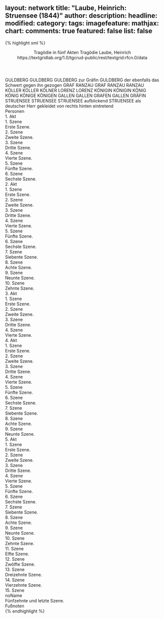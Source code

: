layout: network
title: "Laube, Heinrich: Struensee (1844)"
author:
description:
headline:
modified:
category:
tags:
imagefeature:
mathjax:
chart:
comments: true
featured: false
list: false
---
{% highlight xml %}
<?xml-model href="https://raw.githubusercontent.com/DLiNa/project/master/rules/lina.rnc"?><?xml-model href="https://raw.githubusercontent.com/DLiNa/project/master/rules/lina.sch"?>
<play xmlns="http://lina.digital">
  <header>
    <title>Struensee</title>
    <subtitle>Tragödie in fünf Akten</subtitle>
    <genretitle>Tragödie</genretitle>
    <author>Laube, Heinrich</author>
    <date type="print" when="1846"/>
    <date type="premiere" when="1844"/>
    <date type="written"/>
    <source>https://textgridlab.org/1.0/tgcrud-public/rest/textgrid:rfcn.0/data</source>
  </header>
  <personae>
    <character>
      <name>GULDBERG</name>
      <alias xml:id="guldberg">
        <name>GULDBERG</name>
      </alias>
      <alias xml:id="guldberg_zur_gräfin">
        <name>GULDBERG zur Gräfin</name>
      </alias>
      <alias xml:id="guldberg_der_ebenfalls_das_schwert_gegen_ihn_gezogen">
        <name>GULDBERG der ebenfalls das Schwert gegen ihn gezogen</name>
      </alias>
    </character>
    <character>
      <name>GRAF RANZAU</name>
      <alias xml:id="graf_ranzau">
        <name>GRAF RANZAU</name>
      </alias>
      <alias xml:id="ranzau">
        <name>RANZAU</name>
      </alias>
    </character>
    <character>
      <name>KÖLLER</name>
      <alias xml:id="köller">
        <name>KÖLLER</name>
      </alias>
      <alias xml:id="kölner">
        <name>KÖLNER</name>
      </alias>
    </character>
    <character>
      <name>LORENZ</name>
      <alias xml:id="lorenz">
        <name>LORENZ</name>
      </alias>
    </character>
    <character>
      <name>KÖNIGIN</name>
      <alias xml:id="königin">
        <name>KÖNIGIN</name>
      </alias>
    </character>
    <character>
      <name>KÖNIG</name>
      <alias xml:id="könig">
        <name>KÖNIG</name>
      </alias>
      <alias xml:id="könige">
        <name>KÖNIGE</name>
      </alias>
      <alias xml:id="königen">
        <name>KÖNIGEN</name>
      </alias>
    </character>
    <character>
      <name>GALLEN</name>
      <alias xml:id="gallen">
        <name>GALLEN</name>
      </alias>
      <alias xml:id="grafen_gallen">
        <name>GRAFEN GALLEN</name>
      </alias>
      <alias xml:id="gräfin">
        <name>GRÄFIN</name>
      </alias>
    </character>
    <character>
      <name>STRUENSEE</name>
      <alias xml:id="struensee">
        <name>STRUENSEE</name>
      </alias>
      <alias xml:id="struensee_aufblickend">
        <name>STRUENSEE aufblickend</name>
      </alias>
      <alias xml:id="struensee_als_deutscher_herr_gekleidet_von_rechts_hinten_eintretend">
        <name>STRUENSEE als deutscher Herr gekleidet von rechts hinten eintretend</name>
      </alias>
    </character>
  </personae>
  <text>
    <div>
      <head>Personen</head>
    </div>
    <div>
      <head>1. Akt</head>
      <div>
        <head>1. Szene</head>
        <div>
          <head>Erste Szene.</head>
          <sp who="#guldberg">
            <amount n="13" unit="speech_acts"/>
            <amount n="355" unit="words"/>
            <amount n="4" unit="lines"/>
            <amount n="2163" unit="chars"/>
          </sp>
          <sp who="#graf_ranzau">
            <amount n="1" unit="speech_acts"/>
          </sp>
          <sp who="#ranzau">
            <amount n="11" unit="speech_acts"/>
            <amount n="88" unit="words"/>
            <amount n="9" unit="lines"/>
            <amount n="512" unit="chars"/>
          </sp>
        </div>
      </div>
      <div>
        <head>2. Szene</head>
        <div>
          <head>Zweite Szene.</head>
          <sp who="#ranzau">
            <amount n="11" unit="speech_acts"/>
            <amount n="220" unit="words"/>
            <amount n="7" unit="lines"/>
            <amount n="1279" unit="chars"/>
          </sp>
          <sp who="#köller">
            <amount n="10" unit="speech_acts"/>
            <amount n="195" unit="words"/>
            <amount n="2" unit="lines"/>
            <amount n="1217" unit="chars"/>
          </sp>
          <sp who="#guldberg">
            <amount n="3" unit="speech_acts"/>
            <amount n="196" unit="words"/>
            <amount n="1" unit="lines"/>
            <amount n="1135" unit="chars"/>
          </sp>
          <sp who="#lorenz">
            <amount n="1" unit="speech_acts"/>
            <amount n="7" unit="words"/>
            <amount n="1" unit="lines"/>
            <amount n="47" unit="chars"/>
          </sp>
        </div>
      </div>
      <div>
        <head>3. Szene</head>
        <div>
          <head>Dritte Szene.</head>
          <sp who="#königin">
            <amount n="9" unit="speech_acts"/>
            <amount n="255" unit="words"/>
            <amount n="6" unit="lines"/>
            <amount n="1419" unit="chars"/>
          </sp>
          <sp who="#guldberg">
            <amount n="2" unit="speech_acts"/>
            <amount n="47" unit="words"/>
            <amount n="1" unit="lines"/>
            <amount n="293" unit="chars"/>
          </sp>
          <sp who="#grafen_gallen">
            <amount n="1" unit="speech_acts"/>
            <amount n="4" unit="words"/>
            <amount n="1" unit="lines"/>
            <amount n="27" unit="chars"/>
          </sp>
          <sp who="#könig">
            <amount n="5" unit="speech_acts"/>
            <amount n="32" unit="words"/>
            <amount n="5" unit="lines"/>
            <amount n="175" unit="chars"/>
          </sp>
          <sp who="#gallen">
            <amount n="2" unit="speech_acts"/>
            <amount n="19" unit="words"/>
            <amount n="2" unit="lines"/>
            <amount n="103" unit="chars"/>
          </sp>
        </div>
      </div>
      <div>
        <head>4. Szene</head>
        <div>
          <head>Vierte Szene.</head>
          <sp who="#könig">
            <amount n="9" unit="speech_acts"/>
            <amount n="54" unit="words"/>
            <amount n="9" unit="lines"/>
            <amount n="514" unit="chars"/>
          </sp>
          <sp who="#königin">
            <amount n="14" unit="speech_acts"/>
            <amount n="502" unit="words"/>
            <amount n="9" unit="lines"/>
            <amount n="2983" unit="chars"/>
          </sp>
          <sp who="#struensee">
            <amount n="25" unit="speech_acts"/>
            <amount n="689" unit="words"/>
            <amount n="11" unit="lines"/>
            <amount n="3995" unit="chars"/>
          </sp>
          <sp who="#gallen">
            <amount n="7" unit="speech_acts"/>
            <amount n="104" unit="words"/>
            <amount n="5" unit="lines"/>
            <amount n="589" unit="chars"/>
          </sp>
          <sp who="#ranzau">
            <amount n="6" unit="speech_acts"/>
            <amount n="27" unit="words"/>
            <amount n="6" unit="lines"/>
            <amount n="165" unit="chars"/>
          </sp>
          <sp who="#guldberg">
            <amount n="12" unit="speech_acts"/>
            <amount n="248" unit="words"/>
            <amount n="11" unit="lines"/>
            <amount n="1446" unit="chars"/>
          </sp>
          <sp who="#köller">
            <amount n="2" unit="speech_acts"/>
            <amount n="26" unit="words"/>
            <amount n="1" unit="lines"/>
            <amount n="146" unit="chars"/>
          </sp>
          <sp who="#lorenz">
            <amount n="3" unit="speech_acts"/>
            <amount n="11" unit="words"/>
            <amount n="3" unit="lines"/>
            <amount n="56" unit="chars"/>
          </sp>
          <sp who="#graf_ranzau">
            <amount n="1" unit="speech_acts"/>
            <amount n="5" unit="words"/>
            <amount n="1" unit="lines"/>
            <amount n="29" unit="chars"/>
          </sp>
        </div>
      </div>
      <div>
        <head>5. Szene</head>
        <div>
          <head>Fünfte Szene.</head>
          <sp who="#struensee">
            <amount n="33" unit="speech_acts"/>
            <amount n="428" unit="words"/>
            <amount n="27" unit="lines"/>
            <amount n="2483" unit="chars"/>
          </sp>
          <sp who="#ranzau">
            <amount n="31" unit="speech_acts"/>
            <amount n="878" unit="words"/>
            <amount n="15" unit="lines"/>
            <amount n="5236" unit="chars"/>
          </sp>
          <sp who="#könig">
            <amount n="2" unit="speech_acts"/>
            <amount n="4" unit="words"/>
            <amount n="2" unit="lines"/>
            <amount n="26" unit="chars"/>
          </sp>
          <sp who="#guldberg">
            <amount n="2" unit="speech_acts"/>
            <amount n="23" unit="words"/>
            <amount n="2" unit="lines"/>
            <amount n="111" unit="chars"/>
          </sp>
          <sp who="#könige">
            <amount n="1" unit="speech_acts"/>
            <amount n="1" unit="words"/>
            <amount n="1" unit="lines"/>
            <amount n="4" unit="chars"/>
          </sp>
          <sp who="#königen">
            <amount n="1" unit="speech_acts"/>
          </sp>
        </div>
      </div>
      <div>
        <head>6. Szene</head>
        <div>
          <head>Sechste Szene.</head>
          <sp who="#struensee">
            <amount n="7" unit="speech_acts"/>
            <amount n="50" unit="words"/>
            <amount n="7" unit="lines"/>
            <amount n="274" unit="chars"/>
          </sp>
          <sp who="#köller">
            <amount n="4" unit="speech_acts"/>
            <amount n="315" unit="words"/>
            <amount n="1799" unit="chars"/>
          </sp>
          <sp who="#könig">
            <amount n="6" unit="speech_acts"/>
            <amount n="33" unit="words"/>
            <amount n="5" unit="lines"/>
            <amount n="177" unit="chars"/>
          </sp>
          <sp who="#ranzau">
            <amount n="1" unit="speech_acts"/>
            <amount n="1" unit="words"/>
            <amount n="1" unit="lines"/>
            <amount n="10" unit="chars"/>
          </sp>
          <sp who="#guldberg">
            <amount n="3" unit="speech_acts"/>
            <amount n="12" unit="words"/>
            <amount n="3" unit="lines"/>
            <amount n="68" unit="chars"/>
          </sp>
        </div>
      </div>
    </div>
    <div>
      <head>2. Akt</head>
      <div>
        <head>1. Szene</head>
        <div>
          <head>Erste Szene.</head>
          <sp who="#struensee">
            <amount n="4" unit="speech_acts"/>
            <amount n="80" unit="words"/>
            <amount n="2" unit="lines"/>
            <amount n="427" unit="chars"/>
          </sp>
          <sp who="#königin">
            <amount n="1" unit="speech_acts"/>
            <amount n="58" unit="words"/>
            <amount n="319" unit="chars"/>
          </sp>
          <sp who="#gallen">
            <amount n="4" unit="speech_acts"/>
            <amount n="87" unit="words"/>
            <amount n="3" unit="lines"/>
            <amount n="488" unit="chars"/>
          </sp>
        </div>
      </div>
      <div>
        <head>2. Szene</head>
        <div>
          <head>Zweite Szene.</head>
          <sp who="#guldberg">
            <amount n="23" unit="speech_acts"/>
            <amount n="825" unit="words"/>
            <amount n="11" unit="lines"/>
            <amount n="4674" unit="chars"/>
          </sp>
          <sp who="#ranzau">
            <amount n="18" unit="speech_acts"/>
            <amount n="566" unit="words"/>
            <amount n="9" unit="lines"/>
            <amount n="3302" unit="chars"/>
          </sp>
          <sp who="#köller">
            <amount n="14" unit="speech_acts"/>
            <amount n="74" unit="words"/>
            <amount n="14" unit="lines"/>
            <amount n="412" unit="chars"/>
          </sp>
        </div>
      </div>
      <div>
        <head>3. Szene</head>
        <div>
          <head>Dritte Szene.</head>
          <sp who="#könig">
            <amount n="2" unit="speech_acts"/>
            <amount n="222" unit="words"/>
            <amount n="1169" unit="chars"/>
          </sp>
          <sp who="#ranzau">
            <amount n="1" unit="speech_acts"/>
            <amount n="5" unit="words"/>
            <amount n="1" unit="lines"/>
            <amount n="21" unit="chars"/>
          </sp>
        </div>
      </div>
      <div>
        <head>4. Szene</head>
        <div>
          <head>Vierte Szene.</head>
          <sp who="#köller">
            <amount n="12" unit="speech_acts"/>
            <amount n="95" unit="words"/>
            <amount n="11" unit="lines"/>
            <amount n="536" unit="chars"/>
          </sp>
          <sp who="#struensee">
            <amount n="11" unit="speech_acts"/>
            <amount n="100" unit="words"/>
            <amount n="9" unit="lines"/>
            <amount n="563" unit="chars"/>
          </sp>
        </div>
      </div>
      <div>
        <head>5. Szene</head>
        <div>
          <head>Fünfte Szene.</head>
          <sp who="#struensee">
            <amount n="1" unit="speech_acts"/>
            <amount n="67" unit="words"/>
            <amount n="417" unit="chars"/>
          </sp>
        </div>
      </div>
      <div>
        <head>6. Szene</head>
        <div>
          <head>Sechste Szene.</head>
          <sp who="#gallen">
            <amount n="8" unit="speech_acts"/>
            <amount n="118" unit="words"/>
            <amount n="6" unit="lines"/>
            <amount n="680" unit="chars"/>
          </sp>
          <sp who="#struensee">
            <amount n="8" unit="speech_acts"/>
            <amount n="296" unit="words"/>
            <amount n="5" unit="lines"/>
            <amount n="1680" unit="chars"/>
          </sp>
        </div>
      </div>
      <div>
        <head>7. Szene</head>
        <div>
          <head>Siebente Szene.</head>
          <sp who="#königin">
            <amount n="3" unit="speech_acts"/>
            <amount n="42" unit="words"/>
            <amount n="2" unit="lines"/>
            <amount n="243" unit="chars"/>
          </sp>
          <sp who="#struensee">
            <amount n="1" unit="speech_acts"/>
            <amount n="8" unit="words"/>
            <amount n="1" unit="lines"/>
            <amount n="54" unit="chars"/>
          </sp>
          <sp who="#gallen">
            <amount n="2" unit="speech_acts"/>
            <amount n="36" unit="words"/>
            <amount n="1" unit="lines"/>
            <amount n="228" unit="chars"/>
          </sp>
        </div>
      </div>
      <div>
        <head>8. Szene</head>
        <div>
          <head>Achte Szene.</head>
          <sp who="#königin">
            <amount n="17" unit="speech_acts"/>
            <amount n="1089" unit="words"/>
            <amount n="8" unit="lines"/>
            <amount n="6303" unit="chars"/>
          </sp>
          <sp who="#struensee">
            <amount n="16" unit="speech_acts"/>
            <amount n="508" unit="words"/>
            <amount n="9" unit="lines"/>
            <amount n="2747" unit="chars"/>
          </sp>
        </div>
      </div>
      <div>
        <head>9. Szene</head>
        <div>
          <head>Neunte Szene.</head>
          <sp who="#gallen">
            <amount n="7" unit="speech_acts"/>
            <amount n="45" unit="words"/>
            <amount n="6" unit="lines"/>
            <amount n="249" unit="chars"/>
          </sp>
          <sp who="#struensee">
            <amount n="4" unit="speech_acts"/>
            <amount n="37" unit="words"/>
            <amount n="4" unit="lines"/>
            <amount n="174" unit="chars"/>
          </sp>
          <sp who="#königin">
            <amount n="7" unit="speech_acts"/>
            <amount n="161" unit="words"/>
            <amount n="1" unit="lines"/>
            <amount n="894" unit="chars"/>
          </sp>
          <sp who="#struensee_aufblickend">
            <amount n="1" unit="speech_acts"/>
            <amount n="3" unit="words"/>
            <amount n="1" unit="lines"/>
            <amount n="17" unit="chars"/>
          </sp>
        </div>
      </div>
      <div>
        <head>10. Szene</head>
        <div>
          <head>Zehnte Szene.</head>
          <sp who="#königin">
            <amount n="1" unit="speech_acts"/>
            <amount n="17" unit="words"/>
            <amount n="1" unit="lines"/>
            <amount n="95" unit="chars"/>
          </sp>
          <sp who="#könig">
            <amount n="3" unit="speech_acts"/>
            <amount n="55" unit="words"/>
            <amount n="1" unit="lines"/>
            <amount n="330" unit="chars"/>
          </sp>
          <sp who="#guldberg">
            <amount n="3" unit="speech_acts"/>
            <amount n="23" unit="words"/>
            <amount n="3" unit="lines"/>
            <amount n="123" unit="chars"/>
          </sp>
          <sp who="#ranzau">
            <amount n="3" unit="speech_acts"/>
            <amount n="28" unit="words"/>
            <amount n="2" unit="lines"/>
            <amount n="167" unit="chars"/>
          </sp>
          <sp who="#köller">
            <amount n="2" unit="speech_acts"/>
            <amount n="16" unit="words"/>
            <amount n="2" unit="lines"/>
            <amount n="93" unit="chars"/>
          </sp>
          <sp who="#gallen">
            <amount n="1" unit="speech_acts"/>
            <amount n="2" unit="words"/>
            <amount n="1" unit="lines"/>
            <amount n="13" unit="chars"/>
          </sp>
          <sp who="#struensee">
            <amount n="1" unit="speech_acts"/>
            <amount n="7" unit="words"/>
            <amount n="1" unit="lines"/>
            <amount n="39" unit="chars"/>
          </sp>
        </div>
      </div>
    </div>
    <div>
      <head>3. Akt</head>
      <div>
        <head>1. Szene</head>
        <div>
          <head>Erste Szene.</head>
          <sp who="#ranzau">
            <amount n="15" unit="speech_acts"/>
            <amount n="185" unit="words"/>
            <amount n="12" unit="lines"/>
            <amount n="980" unit="chars"/>
          </sp>
          <sp who="#köller">
            <amount n="14" unit="speech_acts"/>
            <amount n="307" unit="words"/>
            <amount n="10" unit="lines"/>
            <amount n="1794" unit="chars"/>
          </sp>
          <sp who="#guldberg">
            <amount n="12" unit="speech_acts"/>
            <amount n="151" unit="words"/>
            <amount n="9" unit="lines"/>
            <amount n="784" unit="chars"/>
          </sp>
        </div>
      </div>
      <div>
        <head>2. Szene</head>
        <div>
          <head>Zweite Szene.</head>
          <sp who="#könig">
            <amount n="7" unit="speech_acts"/>
            <amount n="88" unit="words"/>
            <amount n="5" unit="lines"/>
            <amount n="502" unit="chars"/>
          </sp>
          <sp who="#guldberg">
            <amount n="5" unit="speech_acts"/>
            <amount n="91" unit="words"/>
            <amount n="2" unit="lines"/>
            <amount n="513" unit="chars"/>
          </sp>
          <sp who="#struensee">
            <amount n="9" unit="speech_acts"/>
            <amount n="297" unit="words"/>
            <amount n="5" unit="lines"/>
            <amount n="1636" unit="chars"/>
          </sp>
          <sp who="#köller">
            <amount n="3" unit="speech_acts"/>
            <amount n="62" unit="words"/>
            <amount n="2" unit="lines"/>
            <amount n="344" unit="chars"/>
          </sp>
          <sp who="#ranzau">
            <amount n="1" unit="speech_acts"/>
            <amount n="11" unit="words"/>
            <amount n="1" unit="lines"/>
            <amount n="54" unit="chars"/>
          </sp>
          <sp who="#lorenz">
            <amount n="4" unit="speech_acts"/>
            <amount n="50" unit="words"/>
            <amount n="4" unit="lines"/>
            <amount n="266" unit="chars"/>
          </sp>
        </div>
      </div>
      <div>
        <head>3. Szene</head>
        <div>
          <head>Dritte Szene.</head>
          <sp who="#struensee">
            <amount n="6" unit="speech_acts"/>
            <amount n="21" unit="words"/>
            <amount n="6" unit="lines"/>
            <amount n="104" unit="chars"/>
          </sp>
          <sp who="#guldberg">
            <amount n="2" unit="speech_acts"/>
            <amount n="8" unit="words"/>
            <amount n="2" unit="lines"/>
            <amount n="54" unit="chars"/>
          </sp>
          <sp who="#gallen">
            <amount n="4" unit="speech_acts"/>
            <amount n="218" unit="words"/>
            <amount n="1" unit="lines"/>
            <amount n="1324" unit="chars"/>
          </sp>
          <sp who="#könig">
            <amount n="1" unit="speech_acts"/>
            <amount n="13" unit="words"/>
            <amount n="1" unit="lines"/>
            <amount n="74" unit="chars"/>
          </sp>
          <sp who="#ranzau">
            <amount n="1" unit="speech_acts"/>
            <amount n="3" unit="words"/>
            <amount n="1" unit="lines"/>
            <amount n="14" unit="chars"/>
          </sp>
          <sp who="#köller">
            <amount n="1" unit="speech_acts"/>
            <amount n="18" unit="words"/>
            <amount n="1" unit="lines"/>
            <amount n="98" unit="chars"/>
          </sp>
        </div>
      </div>
      <div>
        <head>4. Szene</head>
        <div>
          <head>Vierte Szene.</head>
          <sp who="#könig">
            <amount n="16" unit="speech_acts"/>
            <amount n="208" unit="words"/>
            <amount n="10" unit="lines"/>
            <amount n="1118" unit="chars"/>
          </sp>
          <sp who="#königin">
            <amount n="20" unit="speech_acts"/>
            <amount n="282" unit="words"/>
            <amount n="12" unit="lines"/>
            <amount n="1568" unit="chars"/>
          </sp>
          <sp who="#gallen">
            <amount n="5" unit="speech_acts"/>
            <amount n="29" unit="words"/>
            <amount n="5" unit="lines"/>
            <amount n="134" unit="chars"/>
          </sp>
          <sp who="#lorenz">
            <amount n="3" unit="speech_acts"/>
            <amount n="37" unit="words"/>
            <amount n="3" unit="lines"/>
            <amount n="219" unit="chars"/>
          </sp>
          <sp who="#struensee">
            <amount n="15" unit="speech_acts"/>
            <amount n="632" unit="words"/>
            <amount n="5" unit="lines"/>
            <amount n="3376" unit="chars"/>
          </sp>
          <sp who="#guldberg">
            <amount n="10" unit="speech_acts"/>
            <amount n="152" unit="words"/>
            <amount n="7" unit="lines"/>
            <amount n="849" unit="chars"/>
          </sp>
          <sp who="#ranzau">
            <amount n="8" unit="speech_acts"/>
            <amount n="44" unit="words"/>
            <amount n="7" unit="lines"/>
            <amount n="251" unit="chars"/>
          </sp>
          <sp who="#guldberg_zur_gräfin">
            <amount n="1" unit="speech_acts"/>
            <amount n="7" unit="words"/>
            <amount n="1" unit="lines"/>
            <amount n="32" unit="chars"/>
          </sp>
          <sp who="#köller">
            <amount n="5" unit="speech_acts"/>
            <amount n="64" unit="words"/>
            <amount n="4" unit="lines"/>
            <amount n="352" unit="chars"/>
          </sp>
        </div>
      </div>
    </div>
    <div>
      <head>4. Akt</head>
      <div>
        <head>1. Szene</head>
        <div>
          <head>Erste Szene.</head>
          <sp who="#ranzau">
            <amount n="1" unit="speech_acts"/>
            <amount n="185" unit="words"/>
            <amount n="1051" unit="chars"/>
          </sp>
        </div>
      </div>
      <div>
        <head>2. Szene</head>
        <div>
          <head>Zweite Szene.</head>
          <sp who="#köller">
            <amount n="10" unit="speech_acts"/>
            <amount n="214" unit="words"/>
            <amount n="4" unit="lines"/>
            <amount n="1214" unit="chars"/>
          </sp>
          <sp who="#ranzau">
            <amount n="10" unit="speech_acts"/>
            <amount n="107" unit="words"/>
            <amount n="8" unit="lines"/>
            <amount n="601" unit="chars"/>
          </sp>
        </div>
      </div>
      <div>
        <head>3. Szene</head>
        <div>
          <head>Dritte Szene.</head>
          <sp who="#köller">
            <amount n="6" unit="speech_acts"/>
            <amount n="75" unit="words"/>
            <amount n="5" unit="lines"/>
            <amount n="413" unit="chars"/>
          </sp>
          <sp who="#ranzau">
            <amount n="5" unit="speech_acts"/>
            <amount n="25" unit="words"/>
            <amount n="5" unit="lines"/>
            <amount n="139" unit="chars"/>
          </sp>
          <sp who="#guldberg">
            <amount n="6" unit="speech_acts"/>
            <amount n="587" unit="words"/>
            <amount n="2" unit="lines"/>
            <amount n="3261" unit="chars"/>
          </sp>
        </div>
      </div>
      <div>
        <head>4. Szene</head>
        <div>
          <head>Vierte Szene.</head>
          <sp who="#ranzau">
            <amount n="3" unit="speech_acts"/>
            <amount n="11" unit="words"/>
            <amount n="3" unit="lines"/>
            <amount n="63" unit="chars"/>
          </sp>
          <sp who="#köller">
            <amount n="1" unit="speech_acts"/>
            <amount n="2" unit="words"/>
            <amount n="1" unit="lines"/>
            <amount n="11" unit="chars"/>
          </sp>
          <sp who="#guldberg">
            <amount n="11" unit="speech_acts"/>
            <amount n="116" unit="words"/>
            <amount n="9" unit="lines"/>
            <amount n="605" unit="chars"/>
          </sp>
          <sp who="#lorenz">
            <amount n="11" unit="speech_acts"/>
            <amount n="270" unit="words"/>
            <amount n="7" unit="lines"/>
            <amount n="1518" unit="chars"/>
          </sp>
        </div>
      </div>
      <div>
        <head>5. Szene</head>
        <div>
          <head>Fünfte Szene.</head>
          <sp who="#ranzau">
            <amount n="5" unit="speech_acts"/>
            <amount n="43" unit="words"/>
            <amount n="5" unit="lines"/>
            <amount n="226" unit="chars"/>
          </sp>
          <sp who="#guldberg">
            <amount n="12" unit="speech_acts"/>
            <amount n="604" unit="words"/>
            <amount n="4" unit="lines"/>
            <amount n="3241" unit="chars"/>
          </sp>
          <sp who="#köller">
            <amount n="10" unit="speech_acts"/>
            <amount n="64" unit="words"/>
            <amount n="10" unit="lines"/>
            <amount n="337" unit="chars"/>
          </sp>
        </div>
      </div>
      <div>
        <head>6. Szene</head>
        <div>
          <head>Sechste Szene.</head>
          <sp who="#guldberg">
            <amount n="22" unit="speech_acts"/>
            <amount n="777" unit="words"/>
            <amount n="6" unit="lines"/>
            <amount n="4283" unit="chars"/>
          </sp>
          <sp who="#gallen">
            <amount n="20" unit="speech_acts"/>
            <amount n="128" unit="words"/>
            <amount n="20" unit="lines"/>
            <amount n="676" unit="chars"/>
          </sp>
          <sp who="#lorenz">
            <amount n="1" unit="speech_acts"/>
            <amount n="20" unit="words"/>
            <amount n="101" unit="chars"/>
          </sp>
        </div>
      </div>
      <div>
        <head>7. Szene</head>
        <div>
          <head>Siebente Szene.</head>
          <sp who="#gallen">
            <amount n="18" unit="speech_acts"/>
            <amount n="193" unit="words"/>
            <amount n="15" unit="lines"/>
            <amount n="1039" unit="chars"/>
          </sp>
          <sp who="#struensee">
            <amount n="18" unit="speech_acts"/>
            <amount n="1070" unit="words"/>
            <amount n="3" unit="lines"/>
            <amount n="6090" unit="chars"/>
          </sp>
        </div>
      </div>
      <div>
        <head>8. Szene</head>
        <div>
          <head>Achte Szene.</head>
          <sp who="#gallen">
            <amount n="2" unit="speech_acts"/>
            <amount n="9" unit="words"/>
            <amount n="2" unit="lines"/>
            <amount n="42" unit="chars"/>
          </sp>
          <sp who="#königin">
            <amount n="1" unit="speech_acts"/>
            <amount n="44" unit="words"/>
            <amount n="234" unit="chars"/>
          </sp>
        </div>
      </div>
      <div>
        <head>9. Szene</head>
        <div>
          <head>Neunte Szene.</head>
          <sp who="#königin">
            <amount n="2" unit="speech_acts"/>
            <amount n="7" unit="words"/>
            <amount n="2" unit="lines"/>
            <amount n="38" unit="chars"/>
          </sp>
          <sp who="#struensee">
            <amount n="3" unit="speech_acts"/>
            <amount n="64" unit="words"/>
            <amount n="1" unit="lines"/>
            <amount n="317" unit="chars"/>
          </sp>
          <sp who="#guldberg">
            <amount n="3" unit="speech_acts"/>
            <amount n="37" unit="words"/>
            <amount n="2" unit="lines"/>
            <amount n="210" unit="chars"/>
          </sp>
          <sp who="#gallen">
            <amount n="1" unit="speech_acts"/>
            <amount n="1" unit="words"/>
            <amount n="1" unit="lines"/>
            <amount n="10" unit="chars"/>
          </sp>
          <sp who="#könig">
            <amount n="1" unit="speech_acts"/>
          </sp>
        </div>
      </div>
    </div>
    <div>
      <head>5. Akt</head>
      <div>
        <head>1. Szene</head>
        <div>
          <head>Erste Szene.</head>
          <sp who="#guldberg">
            <amount n="23" unit="speech_acts"/>
            <amount n="634" unit="words"/>
            <amount n="14" unit="lines"/>
            <amount n="3451" unit="chars"/>
          </sp>
          <sp who="#köller">
            <amount n="23" unit="speech_acts"/>
            <amount n="276" unit="words"/>
            <amount n="17" unit="lines"/>
            <amount n="1590" unit="chars"/>
          </sp>
        </div>
      </div>
      <div>
        <head>2. Szene</head>
        <div>
          <head>Zweite Szene.</head>
          <sp who="#gräfin">
            <amount n="1" unit="speech_acts"/>
            <amount n="32" unit="words"/>
            <amount n="178" unit="chars"/>
          </sp>
          <sp who="#guldberg">
            <amount n="8" unit="speech_acts"/>
            <amount n="61" unit="words"/>
            <amount n="7" unit="lines"/>
            <amount n="354" unit="chars"/>
          </sp>
          <sp who="#köller">
            <amount n="4" unit="speech_acts"/>
            <amount n="32" unit="words"/>
            <amount n="4" unit="lines"/>
            <amount n="165" unit="chars"/>
          </sp>
          <sp who="#gallen">
            <amount n="4" unit="speech_acts"/>
            <amount n="106" unit="words"/>
            <amount n="2" unit="lines"/>
            <amount n="577" unit="chars"/>
          </sp>
        </div>
      </div>
      <div>
        <head>3. Szene</head>
        <div>
          <head>Dritte Szene.</head>
          <sp who="#königin">
            <amount n="9" unit="speech_acts"/>
            <amount n="67" unit="words"/>
            <amount n="7" unit="lines"/>
            <amount n="366" unit="chars"/>
          </sp>
          <sp who="#ranzau">
            <amount n="12" unit="speech_acts"/>
            <amount n="381" unit="words"/>
            <amount n="7" unit="lines"/>
            <amount n="2116" unit="chars"/>
          </sp>
          <sp who="#struensee_als_deutscher_herr_gekleidet_von_rechts_hinten_eintretend">
            <amount n="1" unit="speech_acts"/>
            <amount n="9" unit="words"/>
            <amount n="1" unit="lines"/>
            <amount n="41" unit="chars"/>
          </sp>
          <sp who="#struensee">
            <amount n="5" unit="speech_acts"/>
            <amount n="231" unit="words"/>
            <amount n="1" unit="lines"/>
            <amount n="1389" unit="chars"/>
          </sp>
        </div>
      </div>
      <div>
        <head>4. Szene</head>
        <div>
          <head>Vierte Szene.</head>
          <sp who="#struensee">
            <amount n="2" unit="speech_acts"/>
            <amount n="9" unit="words"/>
            <amount n="2" unit="lines"/>
            <amount n="52" unit="chars"/>
          </sp>
          <sp who="#königin">
            <amount n="2" unit="speech_acts"/>
            <amount n="130" unit="words"/>
            <amount n="1" unit="lines"/>
            <amount n="711" unit="chars"/>
          </sp>
        </div>
      </div>
      <div>
        <head>5. Szene</head>
        <div>
          <head>Fünfte Szene.</head>
          <sp who="#struensee">
            <amount n="1" unit="speech_acts"/>
            <amount n="279" unit="words"/>
            <amount n="1618" unit="chars"/>
          </sp>
        </div>
      </div>
      <div>
        <head>6. Szene</head>
        <div>
          <head>Sechste Szene.</head>
          <sp who="#struensee">
            <amount n="3" unit="speech_acts"/>
            <amount n="154" unit="words"/>
            <amount n="2" unit="lines"/>
            <amount n="842" unit="chars"/>
          </sp>
          <sp who="#gallen">
            <amount n="2" unit="speech_acts"/>
            <amount n="3" unit="words"/>
            <amount n="1" unit="lines"/>
            <amount n="10" unit="chars"/>
          </sp>
          <sp who="#könig">
            <amount n="2" unit="speech_acts"/>
            <amount n="48" unit="words"/>
            <amount n="1" unit="lines"/>
            <amount n="271" unit="chars"/>
          </sp>
          <sp who="#guldberg">
            <amount n="1" unit="speech_acts"/>
            <amount n="13" unit="words"/>
            <amount n="1" unit="lines"/>
            <amount n="66" unit="chars"/>
          </sp>
        </div>
      </div>
      <div>
        <head>7. Szene</head>
        <div>
          <head>Siebente Szene.</head>
          <sp who="#guldberg">
            <amount n="1" unit="speech_acts"/>
          </sp>
          <sp who="#struensee">
            <amount n="3" unit="speech_acts"/>
            <amount n="27" unit="words"/>
            <amount n="3" unit="lines"/>
            <amount n="149" unit="chars"/>
          </sp>
          <sp who="#gallen">
            <amount n="2" unit="speech_acts"/>
            <amount n="33" unit="words"/>
            <amount n="2" unit="lines"/>
            <amount n="178" unit="chars"/>
          </sp>
          <sp who="#ranzau">
            <amount n="1" unit="speech_acts"/>
            <amount n="46" unit="words"/>
            <amount n="237" unit="chars"/>
          </sp>
        </div>
      </div>
      <div>
        <head>8. Szene</head>
        <div>
          <head>Achte Szene.</head>
          <sp who="#lorenz">
            <amount n="7" unit="speech_acts"/>
            <amount n="127" unit="words"/>
            <amount n="5" unit="lines"/>
            <amount n="726" unit="chars"/>
          </sp>
          <sp who="#guldberg">
            <amount n="1" unit="speech_acts"/>
            <amount n="32" unit="words"/>
            <amount n="165" unit="chars"/>
          </sp>
          <sp who="#struensee">
            <amount n="6" unit="speech_acts"/>
            <amount n="262" unit="words"/>
            <amount n="3" unit="lines"/>
            <amount n="1484" unit="chars"/>
          </sp>
          <sp who="#ranzau">
            <amount n="2" unit="speech_acts"/>
            <amount n="17" unit="words"/>
            <amount n="2" unit="lines"/>
            <amount n="98" unit="chars"/>
          </sp>
          <sp who="#gallen">
            <amount n="5" unit="speech_acts"/>
            <amount n="47" unit="words"/>
            <amount n="5" unit="lines"/>
            <amount n="239" unit="chars"/>
          </sp>
        </div>
      </div>
      <div>
        <head>9. Szene</head>
        <div>
          <head>Neunte Szene.</head>
          <sp who="#guldberg">
            <amount n="7" unit="speech_acts"/>
            <amount n="217" unit="words"/>
            <amount n="4" unit="lines"/>
            <amount n="1247" unit="chars"/>
          </sp>
          <sp who="#gallen">
            <amount n="1" unit="speech_acts"/>
            <amount n="15" unit="words"/>
            <amount n="1" unit="lines"/>
            <amount n="80" unit="chars"/>
          </sp>
          <sp who="#ranzau">
            <amount n="4" unit="speech_acts"/>
            <amount n="16" unit="words"/>
            <amount n="4" unit="lines"/>
            <amount n="101" unit="chars"/>
          </sp>
          <sp who="#köller">
            <amount n="1" unit="speech_acts"/>
            <amount n="8" unit="words"/>
            <amount n="1" unit="lines"/>
            <amount n="50" unit="chars"/>
          </sp>
        </div>
      </div>
      <div>
        <head>10. Szene</head>
        <div>
          <head>Zehnte Szene.</head>
          <sp who="#guldberg">
            <amount n="8" unit="speech_acts"/>
            <amount n="154" unit="words"/>
            <amount n="5" unit="lines"/>
            <amount n="868" unit="chars"/>
          </sp>
          <sp who="#köller">
            <amount n="7" unit="speech_acts"/>
            <amount n="253" unit="words"/>
            <amount n="4" unit="lines"/>
            <amount n="1442" unit="chars"/>
          </sp>
          <sp who="#kölner">
            <amount n="1" unit="speech_acts"/>
            <amount n="6" unit="words"/>
            <amount n="1" unit="lines"/>
            <amount n="27" unit="chars"/>
          </sp>
        </div>
      </div>
      <div>
        <head>11. Szene</head>
        <div>
          <head>Elfte Szene.</head>
          <sp who="#königin">
            <amount n="24" unit="speech_acts"/>
            <amount n="413" unit="words"/>
            <amount n="15" unit="lines"/>
            <amount n="2255" unit="chars"/>
          </sp>
          <sp who="#ranzau">
            <amount n="5" unit="speech_acts"/>
            <amount n="57" unit="words"/>
            <amount n="4" unit="lines"/>
            <amount n="323" unit="chars"/>
          </sp>
          <sp who="#guldberg">
            <amount n="21" unit="speech_acts"/>
            <amount n="489" unit="words"/>
            <amount n="6" unit="lines"/>
            <amount n="2730" unit="chars"/>
          </sp>
        </div>
      </div>
      <div>
        <head>12. Szene</head>
        <div>
          <head>Zwölfte Szene.</head>
          <sp who="#struensee">
            <amount n="7" unit="speech_acts"/>
            <amount n="57" unit="words"/>
            <amount n="6" unit="lines"/>
            <amount n="315" unit="chars"/>
          </sp>
          <sp who="#guldberg_der_ebenfalls_das_schwert_gegen_ihn_gezogen">
            <amount n="1" unit="speech_acts"/>
            <amount n="5" unit="words"/>
            <amount n="1" unit="lines"/>
            <amount n="32" unit="chars"/>
          </sp>
          <sp who="#köller">
            <amount n="1" unit="speech_acts"/>
            <amount n="47" unit="words"/>
            <amount n="289" unit="chars"/>
          </sp>
          <sp who="#ranzau">
            <amount n="1" unit="speech_acts"/>
            <amount n="12" unit="words"/>
            <amount n="1" unit="lines"/>
            <amount n="61" unit="chars"/>
          </sp>
          <sp who="#guldberg">
            <amount n="3" unit="speech_acts"/>
            <amount n="53" unit="words"/>
            <amount n="2" unit="lines"/>
            <amount n="247" unit="chars"/>
          </sp>
          <sp who="#königin">
            <amount n="7" unit="speech_acts"/>
            <amount n="172" unit="words"/>
            <amount n="4" unit="lines"/>
            <amount n="925" unit="chars"/>
          </sp>
        </div>
      </div>
      <div>
        <head>13. Szene</head>
        <div>
          <head>Dreizehnte Szene.</head>
          <sp who="#guldberg">
            <amount n="3" unit="speech_acts"/>
            <amount n="17" unit="words"/>
            <amount n="3" unit="lines"/>
            <amount n="93" unit="chars"/>
          </sp>
          <sp who="#struensee">
            <amount n="2" unit="speech_acts"/>
            <amount n="138" unit="words"/>
            <amount n="1" unit="lines"/>
            <amount n="761" unit="chars"/>
          </sp>
        </div>
      </div>
      <div>
        <head>14. Szene</head>
        <div>
          <head>Vierzehnte Szene.</head>
          <sp who="#struensee">
            <amount n="1" unit="speech_acts"/>
            <amount n="86" unit="words"/>
            <amount n="481" unit="chars"/>
          </sp>
        </div>
      </div>
      <div>
        <head>15. Szene</head>
        <div>
          <head>noName</head>
          <div>
            <head>Fünfzehnte und letzte Szene.</head>
            <sp who="#gallen">
              <amount n="1" unit="speech_acts"/>
              <amount n="9" unit="words"/>
              <amount n="1" unit="lines"/>
              <amount n="48" unit="chars"/>
            </sp>
            <sp who="#könig">
              <amount n="1" unit="speech_acts"/>
              <amount n="18" unit="words"/>
              <amount n="102" unit="chars"/>
            </sp>
          </div>
          <div>
            <head>Fußnoten</head>
          </div>
        </div>
      </div>
    </div>
  </text>
</play>
{% endhighlight %}